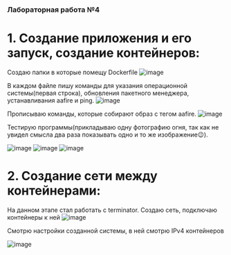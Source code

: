 ### Лабораторная работа №4
#  1. Создание приложения и его запуск, создание контейнеров:
Создаю папки в которые помещу Dockerfile
![image](https://github.com/user-attachments/assets/2f9224e3-3102-4671-8c6a-52fd76515b5c)

В каждом файле пишу команды для указания операционной системы(первая строка), обновления пакетного менеджера, устанавливания aafire и ping.
![image](https://github.com/user-attachments/assets/8f4297e3-271b-4c87-bddb-044846aff750)

Прописываю команды, которые собирают образ с тегом aafire.
![image](https://github.com/user-attachments/assets/f11a80e9-e960-4c03-98df-fe0b5d1bc689)

Тестирую программы(прикладываю одну фотографию огня, так как не увидел смысла два раза показывать одно и то же изображение😉).


![image](https://github.com/user-attachments/assets/538513dc-8062-419c-8e4b-d3b7c12afd16)
![image](https://github.com/user-attachments/assets/342abd15-0b58-4faa-9ef3-879a20fe8a41)
![image](https://github.com/user-attachments/assets/dbdf2278-a735-41a5-a64a-65593243d288)



#  2. Создание сети между контейнерами:
На данном этапе стал работать с terminator.
Создаю сеть, подключаю контейнеры к ней
![image](https://github.com/user-attachments/assets/683622ca-6563-411e-a029-05370ebd14cb)


Смотрю настройки созданной системы, в ней смотрю IPv4 контейнеров

![image](https://github.com/user-attachments/assets/d1ec8f43-3538-4028-a932-a76ecd5d57da)





